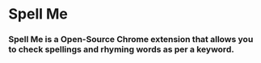 # Spell Me
### Spell Me is a Open-Source Chrome extension that allows you to check spellings and rhyming words as per a keyword.
